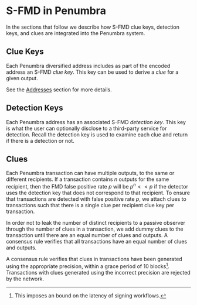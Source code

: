 # S-FMD in Penumbra

In the sections that follow we describe how S-FMD clue keys, detection keys, and
clues are integrated into the Penumbra system.

## Clue Keys

Each Penumbra diversified address includes as part of the encoded address an
S-FMD *clue key*. This key can be used to derive a *clue* for a given output.

See the
[Addresses](../../addresses_keys/addresses.md) section for more details.

## Detection Keys

Each Penumbra address has an associated S-FMD *detection key*. This key is what the
user can optionally disclose to a third-party service for detection. Recall the
detection key is used to examine each clue and return if there is a detection or
not.

## Clues

Each Penumbra transaction can have multiple outputs, to the same or different
recipients. If a transaction contains $n$ outputs for the same recipient,
then the FMD false positive rate $p$ will be $p^{n} << p$ if the detector uses
the detection key that does not correspond to that recipient. To ensure that
transactions are detected with false positive rate $p$, we attach clues to
transactions such that there is a single clue per recipient
clue key per transaction.

In order not to leak the number of distinct recipients to a passive observer
through the number of clues in a transaction, we
add dummy clues to the transaction until there are an equal number of clues and
outputs. A consensus rule verifies that all transactions have an equal number
of clues and outputs.

A consensus rule verifies that clues in transactions have been generated using
the appropriate precision, within a grace period of 10 blocks[^1]. Transactions
with clues generated using the incorrect precision are rejected by the network.

[^1]: This imposes an bound on the latency of signing workflows.
